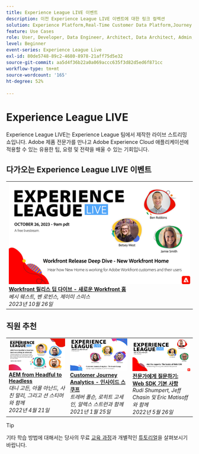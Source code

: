 ```yaml
---
title: Experience League LIVE 이벤트
description: 이전 Experience League LIVE 이벤트에 대한 링크 컬렉션
solution: Experience Platform,Real-Time Customer Data Platform,Journey Optimizer,Experience Manager,Target,Audience Manager,Analytics
feature: Use Cases
role: User, Developer, Data Engineer, Architect, Data Architect, Admin, Leader
level: Beginner
event-series: Experience League Live
exl-id: 80de5748-89c2-4680-8978-21aff75d5e32
source-git-commit: aa5d4f36b22a0a069accc635f3d82d5ed6f871cc
workflow-type: tm+mt
source-wordcount: '165'
ht-degree: 52%

---
```


# Experience League LIVE

Experience League LIVE는 Experience League 팀에서 제작한 라이브 스트리밍 쇼입니다.  Adobe 제품 전문가를 만나고 Adobe Experience Cloud 애플리케이션에 적용할 수 있는 유용한 팁, 요령 및 전략을 배울 수 있는 기회입니다.

<div id="upcoming-events">

## 다가오는 Experience League LIVE 이벤트

<table>
<tr>
  <td style="vertical-align: top;"><a href="episodes/exl-live-episode-10-26-23.md">
      <img alt="Experience League LIVE 4월 21일" src="assets/Oct26_exl_live_WebBanner.png">
    </a>
    <div>
      <a href="episodes/exl-live-episode-10-26-23.md">
        <strong>Workfront 릴리스 딥 다이브 - 새로운 Workfront 홈</strong>
      </a>
      <br/><em>베시 웨스트, 벤 로빈스, 제이미 스미스</em>
      <br/><em>2023년 10월 26일</em>
    </div>
  </td>
</tr>
</table>


</div>

<div id="recs-overview-body-1"></div>
<div id="recs-overview-body-2"></div>
<div id="recs-overview-body-3"></div>
<div id="recs-overview-body-4"></div>
<div id="recs-overview-body-5"></div>
<div id="recs-overview-body-6"></div>

<div id="past-events">


</div>

## 직원 추천

<table style="max-width: 1214px;">

<tr>
  <td style="vertical-align: top;"><a href="episodes/exl-live-episode-04-21-22.md">
      <img alt="Experience League LIVE 4월 21일" src="assets/youtube-thumbnails/april-21-yt.jpg">
    </a>
    <div>
      <a href="/help/experience-league-live/episodes/exl-live-episode-04-21-22.md">
        <strong>AEM from Headful to Headless</strong>
      </a>
      <br/><em>대니 고든, 아몰 아난드, 사친 말리, 그리고 션 스티머와 함께</em>
      <br/><em>2022년 4월 21일</em>
    </div>
  </td>

<td style="vertical-align: top;">
    <a href="episodes/exl-live-episode-08.md">
      <img alt="Experience League LIVE ep8" src="./assets/youtube-thumbnails/jan-25-yt.jpg">
    </a>
    <div>
      <a href="episodes/exl-live-episode-08.md"><strong>Customer Journey Analytics - 인사이드 스쿠프</strong></a>
      <br/><em>트레버 폴슨, 로히트 고세인, 알렉스 스트런과 함께</em>
      <br/><em>2021년 1월 25일</em>
    </div>
  </td>

<td style="vertical-align: top;">
    <a href="episodes/exl-live-episode-05-26-22.md">
      <img alt="Experience League 라이브 5월 26일" src="assets/May26_exl_live_banner_web_1920_WebBanner.png">
    </a>
    <div>
      <a href="episodes/exl-live-episode-05-26-22.md">
        <strong>전문가에게 질문하기: Web SDK 기본 사항</strong>
      </a>
      <br/><em>Rudi Shumpert, Jeff Chasin 및 Eric Matisoff와 함께</em>
      <br/><em>2022년 5월 26일</em>
    </div>
  </td>
  </tr>

</table>


>[!TIP]
>
>기타 학습 방법에 대해서는 당사의 무료 [교육 과정](https://experienceleague.adobe.com/#dashboard/learning)과 개별적인 [튜토리얼](https://experienceleague.adobe.com/docs/home-tutorials.html?lang=ko-KR)을 살펴보시기 바랍니다.
